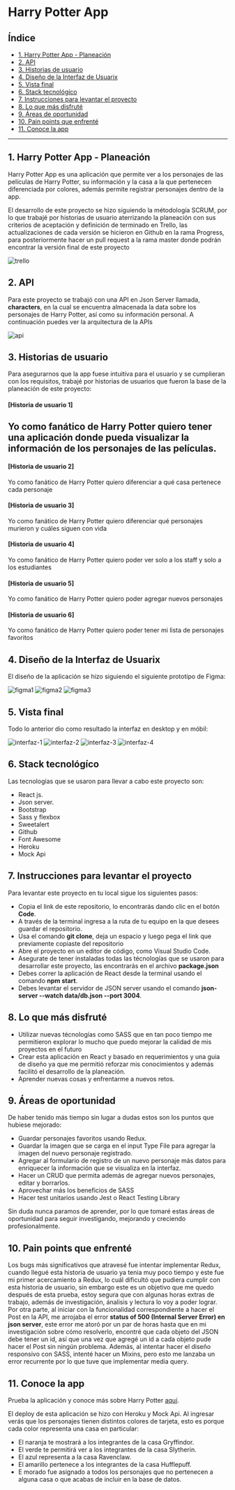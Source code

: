 # Harry Potter App

## Índice

- [1. Harry Potter App - Planeación](#1-Harry-Potter-App---Planeación)
- [2. API](#2-API)
- [3. Historias de usuario](#3-Historias-de-usuario)
- [4. Diseño de la Interfaz de Usuarix](#4-Diseño-de-la-interfaz-de-Usuario)
- [5. Vista final](#5-Vista-final)
- [6. Stack tecnológíco](#6-Stack-tecnológíco)
- [7. Instrucciones para levantar el proyecto](#7-Instrucciones-para-levantar-el-proyecto)
- [8. Lo que más disfruté](#8-Lo-que-más-disfruté)
- [9. Áreas de oportunidad](#9-Áreas-de-oportunidad)
- [10. Pain points que enfrenté](#10-Pain-points-queenfrenté)
- [11. Conoce la app](#11-Conoce-la-app)

---

## 1. Harry Potter App - Planeación

Harry Potter App es una aplicación que permite ver a los personajes de las películas de Harry Potter, su información y la casa a la que pertenecen diferenciada por colores, además permite registrar personajes dentro de la app.

El desarrollo de este proyecto se hizo siguiendo la métodología SCRUM, por lo que trabajé por historias de usuario aterrizando la planeación con sus criterios de aceptación y definición de terminado en Trello, las actualizaciones de cada versión se hicieron en Github en la rama Progress, para posteriormente hacer un pull request a la rama master donde podrán encontrar la versión final de este proyecto

![trello](https://raw.githubusercontent.com/Melissa-Bracamonte/Harry-Potter-App/37bc56de8568ae241d630d017be6333318c1edc2/harry-potter/src/img/photosReadme/trello.png)

## 2. API

Para este proyecto se trabajó con una API en Json Server llamada, **characters**, en la cual se encuentra almacenada la data sobre los personajes de Harry Potter, así como su información personal. A continuación puedes ver la arquitectura de la APIs

![api](https://raw.githubusercontent.com/Melissa-Bracamonte/Harry-Potter-App/f80fa921f922e0d24f284282eddefb4c749d2312/harry-potter/src/img/photosReadme/api.png)

## 3. Historias de usuario

Para asegurarnos que la app fuese intuitiva para el usuario y se cumplieran con los requisitos, trabajé por historias de usuarios que fueron la base de la planeación de este proyecto:

#### [Historia de usuario 1] 
Yo como fanático de Harry Potter quiero tener una aplicación donde pueda visualizar la información de los personajes de las películas.
---

#### [Historia de usuario 2] 
Yo como fanático de Harry Potter quiero diferenciar a qué casa pertenece cada personaje

#### [Historia de usuario 3] 
Yo como fanático de Harry Potter quiero diferenciar qué personajes murieron y cuáles siguen con vida

#### [Historia de usuario 4]
Yo como fanático de Harry Potter quiero poder ver solo a los staff y solo a los estudiantes

#### [Historia de usuario 5]
Yo como fanático de Harry Potter quiero poder agregar nuevos personajes

#### [Historia de usuario 6]
Yo como fanático de Harry Potter quiero poder tener mi lista de  personajes favoritos

## 4. Diseño de la Interfaz de Usuarix

El diseño de la aplicación se hizo siguiendo el siguiente prototipo de Figma:

![figma1](https://raw.githubusercontent.com/Melissa-Bracamonte/Harry-Potter-App/f80fa921f922e0d24f284282eddefb4c749d2312/harry-potter/src/img/photosReadme/prototipo.png)
![figma2](https://raw.githubusercontent.com/Melissa-Bracamonte/Harry-Potter-App/f80fa921f922e0d24f284282eddefb4c749d2312/harry-potter/src/img/photosReadme/prototipo2.png)
![figma3](https://raw.githubusercontent.com/Melissa-Bracamonte/Harry-Potter-App/f80fa921f922e0d24f284282eddefb4c749d2312/harry-potter/src/img/photosReadme/prototipo3.png)

## 5. Vista final

Todo lo anterior dio como resultado la interfaz en desktop y en móbil:

![interfaz-1](https://raw.githubusercontent.com/Melissa-Bracamonte/Harry-Potter-App/f80fa921f922e0d24f284282eddefb4c749d2312/harry-potter/src/img/photosReadme/interfaz1.png)
![interfaz-2](https://raw.githubusercontent.com/Melissa-Bracamonte/Harry-Potter-App/f80fa921f922e0d24f284282eddefb4c749d2312/harry-potter/src/img/photosReadme/interfaz2.png)
![interfaz-3](https://raw.githubusercontent.com/Melissa-Bracamonte/Harry-Potter-App/f80fa921f922e0d24f284282eddefb4c749d2312/harry-potter/src/img/photosReadme/interfazMobile1.png)
![interfaz-4](https://raw.githubusercontent.com/Melissa-Bracamonte/Harry-Potter-App/f80fa921f922e0d24f284282eddefb4c749d2312/harry-potter/src/img/photosReadme/interfazMobile2.png)

## 6. Stack tecnológíco

Las tecnologías que se usaron para llevar a cabo este proyecto son:

- React js.
- Json server.
- Bootstrap
- Sass y flexbox
- Sweetalert
- Github
- Font Awesome
- Heroku
- Mock Api

## 7. Instrucciones para levantar el proyecto

Para levantar este proyecto en tu local sigue los siguientes pasos:

- Copia el link de este repositorio, lo encontrarás dando clic en el botón **Code**.
- A través de la terminal ingresa a la ruta de tu equipo en la que desees guardar el repositorio.
- Usa el comando **git clone**, deja un espacio y luego pega el link que previamente copiaste del repositorio
- Abre el proyecto en un editor de código, como Visual Studio Code.
- Asegurate de tener instaladas todas las técnologías que se usaron para desarrollar este proyecto, las encontrarás en el archivo **package.json**
- Debes correr la aplicación de React desde la terminal usando el comando **npm start**.
- Debes levantar el servidor de JSON server usando el comando **json-server --watch data/db.json --port 3004**.

## 8. Lo que más disfruté

- Utilizar nuevas técnologías como SASS que en tan poco tiempo me permitieron explorar lo mucho que puedo mejorar la calidad de mis proyectos en el futuro
- Crear esta aplicación en React y basado en requerimientos y una guia de diseño ya que me permitió reforzar mis conocimientos y además facilitó el desarrollo de la planeación.
- Aprender nuevas cosas y enfrentarme a nuevos retos.

## 9. Áreas de oportunidad

De haber tenido más tiempo sin lugar a dudas estos son los puntos que hubiese mejorado:

- Guardar personajes favoritos usando Redux.
- Guardar la imagen que se carga en el input Type File para agregar la imagen del nuevo personaje registrado.
- Agregar al formulario de registro de un nuevo personaje más datos para enriquecer la información que se visualiza en la interfaz.
- Hacer un CRUD que permita además de agregar nuevos personajes, editar y borrarlos.
- Aprovechar más los beneficios de SASS
- Hacer test unitarios usando Jest o React Testing Library

Sin duda nunca paramos de aprender, por lo que tomaré estas áreas de oportunidad para seguir investigando, mejorando y creciendo profesionalmente.

## 10. Pain points que enfrenté

Los bugs más significativos que atravesé fue intentar implementar Redux, cuando llegué esta historia de usuario ya tenia muy poco tiempo y este fue mi primer acercamiento a Redux, lo cuál dificultó que pudiera cumplir con esta historia de usuario, sin embargo este es un objetivo que me quedo después de esta prueba, estoy segura que con algunas horas extras de trabajo, además de investigación, ánalisis y lectura lo voy a poder lograr.
Por otra parte, al iniciar con la funcionalidad correspondiente a hacer el Post en la API, me arrojaba el error **status of 500 (Internal Server Error) en json server**, este error me atoró por un par de horas hasta que en mi investigación sobre cómo resolverlo, encontré que cada objeto del JSON debe tener un id, así que una vez que agregé un id a cada objeto pude hacer el Post sin ningún problema.
Además, al intentar hacer el diseño responsivo con SASS, intenté hacer un Mixins, pero esto me lanzaba un error recurrente por lo que tuve que implementar media query.

## 11. Conoce la app

Prueba la aplicación y conoce más sobre Harry Potter [aquí](https://h-p-a.herokuapp.com/).

El deploy de esta aplicación se hizo con Heroku y Mock Api. Al ingresar verás que los personajes tienen distintos colores de tarjeta, esto es porque cada color representa una casa en particular:

- El naranja te mostrará a los integrantes de la casa Gryffindor.
- El verde te permitirá ver a los integrantes de la casa Slytherin.
- El azul representa a la casa Ravenclaw.
- El amarillo pertenece a los integrantes de la casa Hufflepuff.
- E morado fue asignado a todos los personajes que no pertenecen a alguna casa o que acabas de incluir en la base de datos.
